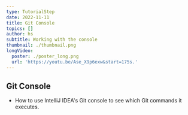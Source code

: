 ```yaml
---
type: TutorialStep
date: 2022-11-11
title: Git Console
topics: []
author: hs
subtitle: Working with the console
thumbnail: ./thumbnail.png
longVideo:
  poster: ./poster_long.png
  url: 'https://youtu.be/Ase_X9p6exw&start=175s.'
---
```

## Git Console

* How to use IntelliJ IDEA's Git console to see which Git commands it executes.
